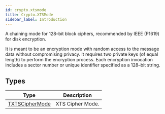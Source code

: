 ```yaml
---
id: crypto.xtsmode
title: Crypto.XTSMode
sidebar_label: Introduction
---
```



A chaining mode for 128–bit block ciphers, recommended by IEEE (P1619) for disk encryption.

It is meant to be an encryption mode with random access to the message data without compromising privacy.
It requires two private keys (of equal length) to perform the encryption process.
Each encryption invocation includes a sector number or unique identifier specified as a 128–bit string.


## Types
| Type | Description |
|---|---|
| [TXTSCipherMode](../../crypto/crypto.xtsmode/txtsciphermode) | XTS Cipher Mode. |

